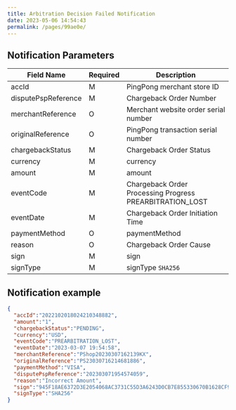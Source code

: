 ```yaml
---
title: Arbitration Decision Failed Notification
date: 2023-05-06 14:54:43
permalink: /pages/99ae0e/
---
```




## Notification Parameters

| Field Name          | Required | Description                                              |
|---------------------|----------|----------------------------------------------------------|
| accId               | M        | PingPong merchant store ID                               |
| disputePspReference | M        | Chargeback Order Number                                  |
| merchantReference   | O        | Merchant website order serial number                     |
| originalReference   | O        | PingPong transaction serial number                       |
| chargebackStatus    | M        | Chargeback Order Status                                  |
| currency            | M        | currency                                                 |
| amount              | M        | amount                                                   |
| eventCode           | M        | Chargeback Order Processing Progress PREARBITRATION_LOST |
| eventDate           | M        | Chargeback Order Initiation Time                         |
| paymentMethod       | O        | paymentMethod                                            |
| reason              | O        | Chargeback Order Cause                                   |
| sign                | M        | sign                                                     |
| signType            | M        | signType `SHA256`                                        |


## Notification example

```json
{
  "accId":"2022102018024210348882",
  "amount":"1",
  "chargebackStatus":"PENDING",
  "currency":"USD",
  "eventCode":"PREARBITRATION_LOST",
  "eventDate":"2023-03-07 19:54:58",
  "merchantReference":"PShop20230307162139KX",
  "originalReference":"PS23030716214681886",
  "paymentMethod":"VISA",
  "disputePspReference":"202303071954574059",
  "reason":"Incorrect Amount",
  "sign":"945F18AE6372D3E2054068AC3731C55D3A6243D0CB7E855330670B1628CF9C44 ",
  "signType":"SHA256"
}
```
